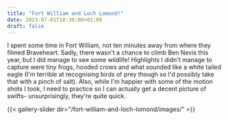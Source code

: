 ```yaml
---
title: "Fort William and Loch Lomond!"
date: 2023-07-01T18:30:00+01:00
draft: false
---
```

I spent some time in Fort William, not ten minutes away from where they filmed Braveheart. Sadly, there wasn't a chance to climb Ben Nevis this year, but I did manage to see some wildlife! Highlights I didn't manage to capture were tiny frogs, hooded crows and what sounded like a white tailed eagle (I'm terrible at recognising birds of prey though so I'd possibly take that with a pinch of salt). Also, while I'm happier with some of the motion shots I took, I need to practice so I can actually get a decent picture of swifts- unsurprisingly, they're quite quick.

{{< gallery-slider dir="/fort-william-and-loch-lomond/images/" >}}